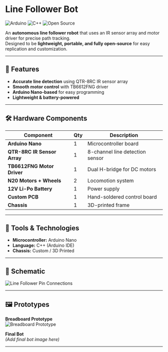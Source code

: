 # Line Follower Bot

![Arduino](https://img.shields.io/badge/Microcontroller-Arduino%20Nano-blue?logo=arduino)
![C++](https://img.shields.io/badge/Language-C++-brightgreen?logo=c%2B%2B)
![Open Source](https://img.shields.io/badge/Open%20Source-Yes-success)

An **autonomous line follower robot** that uses an IR sensor array and motor driver for precise path tracking.  
Designed to be **lightweight, portable, and fully open-source** for easy replication and customization.

---

## 🚀 Features
- **Accurate line detection** using QTR-8RC IR sensor array  
- **Smooth motor control** with TB6612FNG driver  
- **Arduino Nano-based** for easy programming  
- **Lightweight & battery-powered**  

---

## 🛠 Hardware Components

| Component                | Qty | Description                                  |
|--------------------------|-----|----------------------------------------------|
| **Arduino Nano**         | 1   | Microcontroller board                        |
| **QTR-8RC IR Sensor Array** | 1 | 8-channel line detection sensor              |
| **TB6612FNG Motor Driver** | 1 | Dual H-bridge for DC motors                  |
| **N20 Motors + Wheels**  | 2   | Locomotion system                            |
| **12V Li-Po Battery**    | 1   | Power supply                                 |
| **Custom PCB**           | 1   | Hand-soldered control board                  |
| **Chassis**              | 1   | 3D-printed frame                             |

---

## 🔧 Tools & Technologies
- **Microcontroller:** Arduino Nano  
- **Language:** C++ (Arduino IDE)  
- **Chassis:** Custom / 3D Printed  

---

## 📜 Schematic
![Line Follower Pin Connections](https://github.com/user-attachments/assets/857c6309-575b-4a5c-a5ea-1915d18deca3)


---

## 🖼 Prototypes

**Breadboard Prototype**  
![Breadboard Prototype](https://github.com/user-attachments/assets/a7d8fb73-acec-4608-adb4-741eee4b3480)

**Final Bot**  
*(Add final bot image here)*

---

